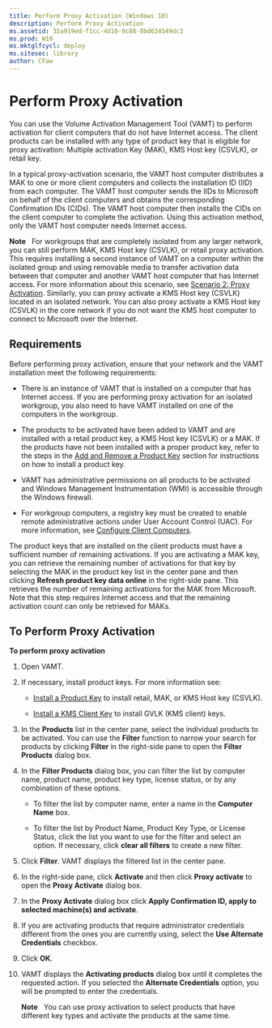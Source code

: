 ```yaml
---
title: Perform Proxy Activation (Windows 10)
description: Perform Proxy Activation
ms.assetid: 35a919ed-f1cc-4d10-9c88-9bd634549dc3
ms.prod: W10
ms.mktglfcycl: deploy
ms.sitesec: library
author: CFaw
---
```


# Perform Proxy Activation
You can use the Volume Activation Management Tool (VAMT) to perform activation for client computers that do not have Internet access. The client products can be installed with any type of product key that is eligible for proxy activation: Multiple activation Key (MAK), KMS Host key (CSVLK), or retail key.

In a typical proxy-activation scenario, the VAMT host computer distributes a MAK to one or more client computers and collects the installation ID (IID) from each computer. The VAMT host computer sends the IIDs to Microsoft on behalf of the client computers and obtains the corresponding Confirmation IDs (CIDs). The VAMT host computer then installs the CIDs on the client computer to complete the activation. Using this activation method, only the VAMT host computer needs Internet access.

**Note**  
For workgroups that are completely isolated from any larger network, you can still perform MAK, KMS Host key (CSVLK), or retail proxy activation. This requires installing a second instance of VAMT on a computer within the isolated group and using removable media to transfer activation data between that computer and another VAMT host computer that has Internet access. For more information about this scenario, see [Scenario 2: Proxy Activation](scenario-proxy-activation-vamt.md). Similarly, you can proxy activate a KMS Host key (CSVLK) located in an isolated network. You can also proxy activate a KMS Host key (CSVLK) in the core network if you do not want the KMS host computer to connect to Microsoft over the Internet. 

## Requirements
Before performing proxy activation, ensure that your network and the VAMT installation meet the following requirements:

-   There is an instance of VAMT that is installed on a computer that has Internet access. If you are performing proxy activation for an isolated workgroup, you also need to have VAMT installed on one of the computers in the workgroup.

-   The products to be activated have been added to VAMT and are installed with a retail product key, a KMS Host key (CSVLK) or a MAK. If the products have not been installed with a proper product key, refer to the steps in the [Add and Remove a Product Key](add-remove-product-key-vamt.md) section for instructions on how to install a product key.

-   VAMT has administrative permissions on all products to be activated and Windows Management Instrumentation (WMI) is accessible through the Windows firewall.

-   For workgroup computers, a registry key must be created to enable remote administrative actions under User Account Control (UAC). For more information, see [Configure Client Computers](configure-client-computers-vamt.md).

The product keys that are installed on the client products must have a sufficient number of remaining activations. If you are activating a MAK key, you can retrieve the remaining number of activations for that key by selecting the MAK in the product key list in the center pane and then clicking **Refresh product key data online** in the right-side pane. This retrieves the number of remaining activations for the MAK from Microsoft. Note that this step requires Internet access and that the remaining activation count can only be retrieved for MAKs.

## To Perform Proxy Activation

**To perform proxy activation**

1.  Open VAMT.

2.  If necessary, install product keys. For more information see:

    -   [Install a Product Key](install-product-key-vamt.md) to install retail, MAK, or KMS Host key (CSVLK).

    -   [Install a KMS Client Key](install-kms-client-key-vamt.md) to install GVLK (KMS client) keys.

3.  In the **Products** list in the center pane, select the individual products to be activated. You can use the **Filter** function to narrow your search for products by clicking **Filter** in the right-side pane to open the **Filter Products** dialog box.

4.  In the **Filter Products** dialog box, you can filter the list by computer name, product name, product key type, license status, or by any combination of these options.

    -   To filter the list by computer name, enter a name in the **Computer Name** box.

    -   To filter the list by Product Name, Product Key Type, or License Status, click the list you want to use for the filter and select an option. If necessary, click **clear all filters** to create a new filter.

5.  Click **Filter**. VAMT displays the filtered list in the center pane.

6.  In the right-side pane, click **Activate** and then click **Proxy activate** to open the **Proxy Activate** dialog box.

7.  In the **Proxy Activate** dialog box click **Apply Confirmation ID, apply to selected machine(s) and activate**.

8.  If you are activating products that require administrator credentials different from the ones you are currently using, select the **Use Alternate Credentials** checkbox.

9.  Click **OK**.

10. VAMT displays the **Activating products** dialog box until it completes the requested action. If you selected the **Alternate Credentials** option, you will be prompted to enter the credentials.

    **Note**  
    You can use proxy activation to select products that have different key types and activate the products at the same time.

 

 

 





